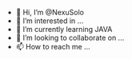 - 👋 Hi, I’m @NexuSolo
- 👀 I’m interested in ...
- 🌱 I’m currently learning JAVA
- 💞️ I’m looking to collaborate on ...
- 📫 How to reach me ...

<!---
NexuSolo/NexuSolo is a ✨ special ✨ repository because its `README.md` (this file) appears on your GitHub profile.
You can click the Preview link to take a look at your changes.
--->

